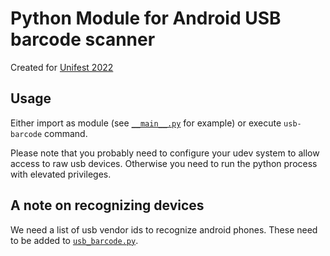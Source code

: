 # Python Module for Android USB barcode scanner

Created for [Unifest 2022]

## Usage

Either import as module (see [`__main__.py`](usb_barcode/__main__.py) for example) or execute `usb-barcode` command.

Please note that you probably need to configure your udev system to allow access to raw usb devices.
Otherwise you need to run the python process with elevated privileges.

## A note on recognizing devices

We need a list of usb vendor ids to recognize android phones.
These need to be added to [`usb_barcode.py`](usb_barcode/usb_barcode.py).

[Unifest 2022]: https://unifest-karlsruhe.de/